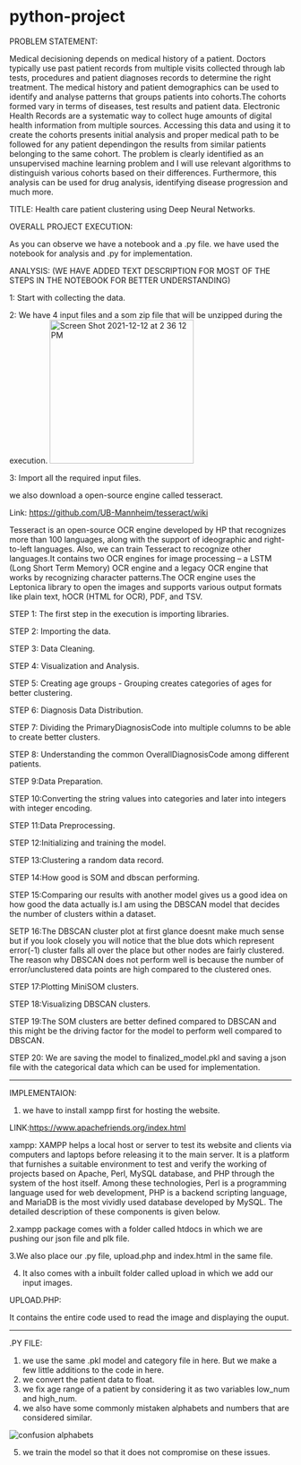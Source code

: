 # python-project

PROBLEM STATEMENT:

Medical decisioning depends on medical history of a patient. Doctors typically use past patient records from multiple visits collected through lab tests, procedures and patient diagnoses records to determine the right treatment. The medical history and patient demographics can be used to identify and analyse patterns that groups patients into cohorts.The cohorts formed vary in terms of diseases, test results and patient data. Electronic Health Records are a systematic way to collect huge amounts of digital health information from multiple sources. Accessing this data and using it to create the cohorts presents initial analysis and proper medical path to be followed for any patient dependingon the results from similar patients belonging to the same cohort.
The problem is clearly identified as an unsupervised machine learning problem and I will use relevant algorithms to distinguish various cohorts based on their differences. Furthermore, this analysis can be used for drug analysis, identifying disease progression and much more.

TITLE: Health care patient clustering using Deep Neural Networks.

OVERALL PROJECT EXECUTION:

 As you can observe we have a notebook and a .py file. we have used the notebook for analysis and .py for implementation.
 
 ANALYSIS:
 (WE HAVE ADDED TEXT DESCRIPTION FOR MOST OF THE STEPS IN THE NOTEBOOK FOR BETTER UNDERSTANDING)

1: Start with collecting the data.

2: We have 4 input files and a som zip file that will be unzipped during the execution.
<img width="257" alt="Screen Shot 2021-12-12 at 2 36 12 PM" src="https://user-images.githubusercontent.com/89653019/145728656-9ef1d8d3-8256-4936-b85a-a8638164f527.png">

3: Import all the required input files.

we also download a open-source engine called tesseract.

Link: https://github.com/UB-Mannheim/tesseract/wiki

Tesseract is an open-source OCR engine developed by HP that recognizes more than 100 languages, along with the support of ideographic and right-to-left languages. Also, we can train Tesseract to recognize other languages.It contains two OCR engines for image processing – a LSTM (Long Short Term Memory) OCR engine and a legacy OCR engine that works by recognizing character patterns.The OCR engine uses the Leptonica library to open the images and supports various output formats like plain text, hOCR (HTML for OCR), PDF, and TSV.
   
   STEP 1: The first step in the execution is importing libraries.
   
   STEP 2: Importing the data.
   
   STEP 3: Data Cleaning.
   
   STEP 4: Visualization and Analysis.
   
   STEP 5: Creating age groups - Grouping creates categories of ages for better clustering.
   
   STEP 6: Diagnosis Data Distribution.
   
   STEP 7: Dividing the PrimaryDiagnosisCode into multiple columns to be able to create better clusters.
   
   STEP 8: Understanding the common OverallDiagnosisCode among different patients.
   
   STEP 9:Data Preparation.
   
   STEP 10:Converting the string values into categories and later into integers with integer encoding.
   
   STEP 11:Data Preprocessing.
   
   STEP 12:Initializing and training the model.
   
   STEP 13:Clustering a random data record.
   
   STEP 14:How good is SOM and dbscan performing.
   
   STEP 15:Comparing our results with another model gives us a good idea on how good the data actually is.I am using the DBSCAN model that decides the number of clusters within a dataset.
   
   SETP 16:The DBSCAN cluster plot at first glance doesnt make much sense but if you look closely you will notice that the blue dots which represent error(-1) cluster falls all over the place but other nodes are fairly clustered. The reason why DBSCAN does not perform well is because the number of error/unclustered data points are high compared to the clustered ones.
   
   STEP 17:Plotting MiniSOM clusters.
   
   STEP 18:Visualizing DBSCAN clusters.
   
   STEP 19:The SOM clusters are better defined compared to DBSCAN and this might be the driving factor for the model to perform well compared to DBSCAN.
   
   STEP 20: We are saving the model to finalized_model.pkl and saving a json file with the categorical data which can be used for implementation.
  
  -----------------------------------
  
  IMPLEMENTAION:
  
1. we have to install xampp first for hosting the website.

LINK:https://www.apachefriends.org/index.html

xampp: XAMPP helps a local host or server to test its website and clients via computers and laptops before releasing it to the main server. It is a platform that furnishes a suitable environment to test and verify the working of projects based on Apache, Perl, MySQL database, and PHP through the system of the host itself. Among these technologies, Perl is a programming language used for web development, PHP is a backend scripting language, and MariaDB is the most vividly used database developed by MySQL. The detailed description of these components is given below.

2.xampp package comes with a folder called htdocs in which we are pushing our json file and plk file.

3.We also place our .py file, upload.php and index.html in the same file.

4. It also comes with a inbuilt folder called upload in which we add our input images.

UPLOAD.PHP: 

It contains the entire code used to read the image and displaying the ouput.

-----------------------------------------

.PY FILE:

1. we use the same .pkl model and category file in here. But we make a few little additions to the code in here.
2. we convert the patient data to float.
3. we fix age range of a patient by considering it as two variables low_num and high_num.
4. we also have some commonly mistaken alphabets and numbers that are considered similar.

![confusion alphabets](https://user-images.githubusercontent.com/89653019/145730807-2dfcf872-5e7e-4e79-92de-9ae00659e573.jpeg)



5. we train the model so that it does not compromise on these issues.
   
   
   


 
